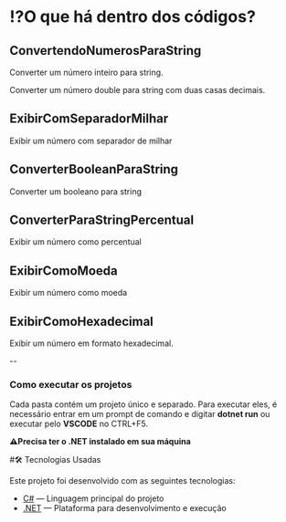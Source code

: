 # ⁉️O que há dentro dos códigos?

## ConvertendoNumerosParaString

Converter um número inteiro para string.

Converter um número double para string com duas casas decimais.        

## ExibirComSeparadorMilhar

Exibir um número com separador de milhar

## ConverterBooleanParaString

Converter um booleano para string

## ConverterParaStringPercentual

Exibir um número como percentual

## ExibirComoMoeda

Exibir um número como moeda

## ExibirComoHexadecimal

Exibir um número em formato hexadecimal.


-- 

### Como executar os projetos

Cada pasta contém um projeto único e separado. Para executar eles, é necessário entrar em um prompt de comando e digitar **dotnet run** ou executar pelo **VSCODE** no CTRL+F5. 

**⚠️Precisa ter o .NET instalado em sua máquina**


#🛠 Tecnologias Usadas

Este projeto foi desenvolvido com as seguintes tecnologias:

- [C#](https://learn.microsoft.com/pt-br/dotnet/csharp/) — Linguagem principal do projeto
- [.NET](https://dotnet.microsoft.com/) — Plataforma para desenvolvimento e execução